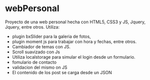# webPersonal
Proyecto de una web personal hecha con HTML5, CSS3 y JS, Jquery, Jquery, entre otros.
Utiliza:
- plugin bxSlider para la galeria de fotos,
- plugin moment js para trabajar con hora y fechas, entre otros.
- Cambiador de temas con JS.
- Scroll suavizado con Js
- Utiliza localstorage para simular el login desde un formulario.
- fomulario de contacto
- validacion del mismo on JS
- El contenido de los post se carga desde un JSON
